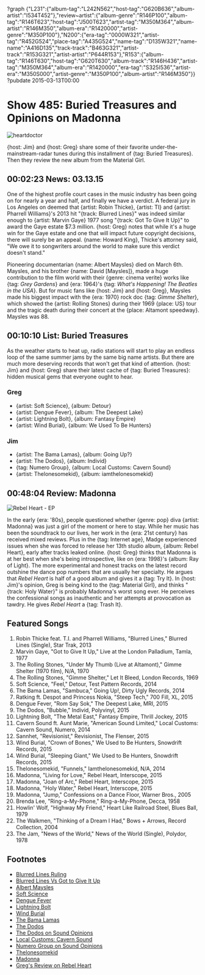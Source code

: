?graph {"L231":{"album-tag":"L242N562","host-tag":"G620B636","album-artist":"I534T452"},"review~artist":{"album-genre":"R146P100","album-tag":"R146T623","host-tag":"J500T623","artist-tag":"M350M364","album-artist":"R146M350","album-era":"R1420000","artist-genre":"M350P100"},"N200":{"era-tag":"0000W321","artist-tag":"R452G524","place-tag":"A435G524","name-tag":"D135W321","name-name":"A416D135","track-track":"B463G321","artist-track":"R153G321","artist-artist":"P644R153"},"R153":{"album-tag":"R146T630","host-tag":"G620T630","album-track":"R146H436","artist-tag":"M350M364","album-era":"R1420000","era-tag":"S325I536","artist-era":"M350S000","artist-genre":"M350P100","album-artist":"R146M350"}}
?pubdate 2015-03-13T00:00

# Show 485: Buried Treasures and Opinions on Madonna

![heartdoctor](//static.soundopinions.org/images/2014/buriedtreasures_web2.jpg)

{host: Jim} and {host: Greg} share some of their favorite under-the-mainstream-radar tunes during this installment of {tag: Buried Treasures}. Then they review the new album from the Material Girl.

## 00:02:23 News: 03.13.15
One of the highest profile court cases in the music industry has been going on for nearly a year and half, and finally we have a verdict. A federal jury in Los Angeles on deemed that {artist: Robin Thicke}, {artist: TI} and {artist: Pharrell Williams}'s 2013 hit "{track: Blurred Lines}" was indeed similar enough to {artist: Marvin Gaye} 1977 song "{track: Got To Give It Up}" to award the Gaye estate $7.3 million. {host: Greg} notes that while it's a huge win for the Gaye estate and one that will impact future copyright decisions, there will surely be an appeal. {name: Howard King}, Thicke's attorney said, "We owe it to songwriters around the world to make sure this verdict doesn't stand."

Pioneering documentarian {name: Albert Maysles} died on March 6th. Maysles, and his brother {name: David [Maysles]}, made a huge contribution to the film world with their {genre: cinema verite} works like {tag: *Grey Gardens*} and {era: 1964}'s {tag: *What's Happening! The Beatles in the USA*}.  But for music fans like {host: Jim} and {host: Greg}, Maysles made his biggest impact with the {era: 1970} rock doc {tag: *Gimme Shelter*}, which showed the {artist: Rolling Stones} during their 1969 {place: US} tour and the tragic death during their concert at the {place: Altamont speedway}. Maysles was 88.

## 00:10:10 List: Buried Treasures
As the weather starts to heat up, radio stations will start to play an endless loop of the same summer jams by the same big name artists. But there are much more deserving records that won't get that kind of attention. {host: Jim} and {host: Greg} share their latest cache of {tag: Buried Treasures}: hidden musical gems that everyone ought to hear.

### Greg
- {artist: Soft Science}, {album: Detour}
- {artist: Dengue Fever}, {album: The Deepest Lake}  
- {artist: Lightning Bolt}, {album: Fantasy Empire}
- {artist: Wind Burial}, {album: We Used To Be Hunters}

### Jim
- {artist: The Bama Lamas}, {album: Going Up?}
- {artist: The Dodos}, {album: Individ}
- {tag: Numero Group}, {album: Local Customs: Cavern Sound}
- {artist: Thelonesomekid}, {album: iamthelonesomekid}


## 00:48:04 Review: Madonna
![Rebel Heart - EP](http://is3.mzstatic.com/image/thumb/Music3/v4/dd/e0/0b/dde00bdd-641d-5085-47ca-d4f211fb3f75/UMG_cvrart_00602547303462_01_RGB72_1500x1500_15UMGIM15308.jpg/600x600bb-85.jpg "20044/980472557")

In the early {era: '80s}, people questioned whether {genre: pop} diva {artist: Madonna} was just a girl of the moment or here to stay. While her music has been the soundtrack to our lives, her work in the {era: 21st century} has received mixed reviews. Plus in the {tag: Internet age}, Madge experienced issues when she was forced to release her 13th studio album, {album: Rebel Heart}, early after tracks leaked online. {host: Greg} thinks that Madonna is at her best when she's being introspective, like on {era: 1998}'s {album: Ray of Light}. The more experimental and honest tracks on the latest record outshine the dance pop numbers that are usually her specialty. He argues that *Rebel Heart* is half of a good album and gives it a {tag: Try It}. In {host: Jim}'s opinion, Greg is being kind to the {tag: Material Girl}, and thinks "{track: Holy Water}" is probably Madonna's worst song ever. He perceives the confessional songs as inauthentic and her attempts at provocation as tawdry. He gives *Rebel Heart* a {tag: Trash It}.  


## Featured Songs
1. Robin Thicke feat. T.I. and Pharrell Williams, "Blurred Lines," Blurred Lines (Single), Star Trak, 2013 
1. Marvin Gaye, "Got to Give It Up," Live at the London Palladium, Tamla, 1977 
1. The Rolling Stones, "Under My Thumb (Live at Altamont)," Gimme Shelter (1970 film), N/A, 1970 
1. The Rolling Stones, "Gimme Shelter," Let It Bleed, London Records, 1969 
1. Soft Science, "Feel," Detour, Test Pattern Records, 2014 
1. The Bama Lamas, "Sambuca," Going Up!, Dirty Ugly Records, 2014 
1. Ratking ft. Despot and Princess Nokia, "Steep Tech," 700 Fill, XL, 2015 
1. Dengue Fever, "Rom Say Sok," The Deepest Lake, MRI, 2015 
1. The Dodos, "Bubble," Individ, Polyvinyl, 2015  
1. Lightning Bolt, "The Metal East," Fantasy Empire, Thrill Jockey, 2015 
1. Cavern Sound ft. Aunt Marie, "American Sound Limited," Local Customs: Cavern Sound, Numero, 2014
1. Sannhet, "Revisionist," Revisionist, The Flenser, 2015 
1. Wind Burial, "Crown of Bones," We Used to Be Hunters, Snowdrift Records, 2015 
1. Wind Burial, "Sleeping Giant," We Used to Be Hunters, Snowdrift Records, 2015 
1. Thelonesomekid, "Funnels," Iamthelonesomekid, N/A, 2014 
1. Madonna, "Living for Love," Rebel Heart, Interscope, 2015 
1. Madonna, "Joan of Arc," Rebel Heart, Interscope, 2015 
1. Madonna, "Holy Water," Rebel Heart, Interscope, 2015 
1. Madonna, "Jump," Confessions on a Dance Floor, Warner Bros., 2005 
1. Brenda Lee, "Ring-a-My-Phone," Ring-a-My-Phone, Decca, 1958 
1. Howlin' Wolf, "Highway My Friend," Heart Like Railroad Steel, Blues Ball, 1979 
1. The Walkmen, "Thinking of a Dream I Had," Bows + Arrows, Record Collection, 2004  
1. The Jam, "News of the World," News of the World (Single), Polydor, 1978 


## Footnotes
- [Blurred Lines Ruling](http://www.latimes.com/local/california/la-me-blurred-lines-trial-20150311-story.html#page=1)
- [Blurred Lines Vs Got to Give It Up](https://www.youtube.com/watch?v=ziz9HW2ZmmY)
- [Albert Maysles](http://www.nytimes.com/2015/03/07/movies/albert-maysles-pioneering-documentarian-dies-at-88.html)
- [Soft Science](http://testpatternrecords.bandcamp.com/album/detour)
- [Dengue Fever](http://denguefevermusic.com/)
- [Lightning Bolt](http://laserbeast.com/)
- [Wind Burial](http://windburial.bandcamp.com/)
- [The Bama Lamas](http://thebamalamas.bandcamp.com/)
- [The Dodos](http://www.dodosmusic.net/)
- [The Dodos on Sound Opinions](/show/208/)
- [Local Customs: Cavern Sound](http://numerogroup.com/products/local-customs-cavern-sound)
- [Numero Group on Sound Opinions](/show/167/)
- [Thelonesomekid](http://www.thelonesomekid.com/)
- [Madonna](http://www.madonna.com/)
- [Greg's Review on Rebel Heart](http://www.chicagotribune.com/entertainment/music/kot/ct-madonna-rebel-heart-review-new-madonna-album-20150306-column.html)
